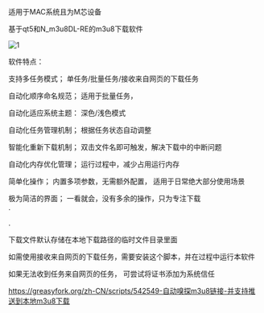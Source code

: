 适用于MAC系统且为M芯设备

基于qt5和N_m3u8DL-RE的m3u8下载软件

![1](https://github.com/user-attachments/assets/bc8ad158-d5f6-4e79-a69e-9992f3e1c175)


 
软件特点：  

支持多任务模式； 单任务/批量任务/接收来自网页的下载任务   

自动化顺序命名规范； 适用于批量任务，

自动化适应系统主题： 深色/浅色模式 

自动化任务管理机制； 根据任务状态自动调整    

智能化重新下载机制； 双击文件名即可触发，解决下载中的中断问题 

自动化内存优化管理； 运行过程中，减少占用运行内存

简单化操作； 内置多项参数，无需额外配置， 适用于日常绝大部分使用场景 

极为简洁的界面； 一看就会，没有多余的操作，只为专注下载  
. 
 
.  

下载文件默认存储在本地下载路径的临时文件目录里面 

如需使用接收来自网页的下载任务，需要安装这个脚本，并在过程中运行本软件 

如果无法收到任务来自网页的任务， 可尝试将证书添加为系统信任

https://greasyfork.org/zh-CN/scripts/542549-自动嗅探m3u8链接-并支持推送到本地m3u8下载






